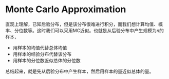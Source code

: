 # Monte Carlo Approximation

直观上理解，已知后验分布，但是该分布很难进行积分，而我们想计算均值、概率、分位数等。这时我们可以采用MC近似。也就是从后验分布中产生规模为$n$的样本，

- 用样本的均值代替总体均值
- 用样本的经验分布代替该分布
- 用样本的分位数近似总体的分位数

总结起来，就是先从后验分布中产生样本，然后用样本的量近似总体的量。
